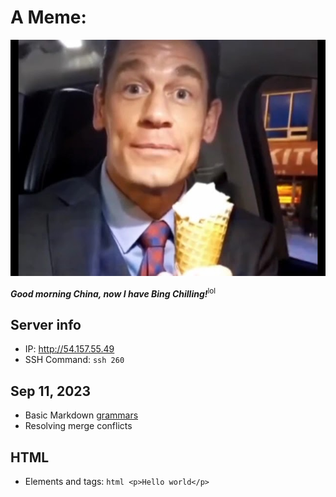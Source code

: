 # A Meme:
![John Cena holding an ice cream.](/assets/memes/bing_chilling.jpg)


***Good morning China, now I have Bing Chilling!***<sup>lol</sup>


## Server info
- IP: http://54.157.55.49
- SSH Command: `ssh 260`

## Sep 11, 2023
- Basic Markdown [grammars](https://docs.github.com/en/get-started/writing-on-github/getting-started-with-writing-and-formatting-on-github/basic-writing-and-formatting-syntax)
- Resolving merge conflicts

## HTML
- Elements and tags: ```html
                      <p>Hello world</p>
                      ```
